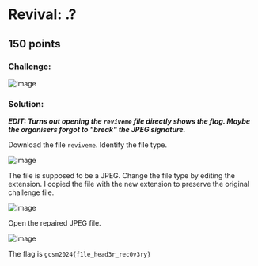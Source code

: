 # Revival: .?
## 150 points

### Challenge:
![image](https://github.com/user-attachments/assets/393e3a69-1afc-49f0-b0c2-eda1b957cc43)

### Solution:

_**EDIT: Turns out opening the `reviveme` file directly shows the flag. Maybe the organisers forgot to "break" the JPEG signature.**_

Download the file `reviveme`. Identify the file type.

![image](https://github.com/user-attachments/assets/64406805-4cb1-416e-9ab6-f98f067a7b41)

The file is supposed to be a JPEG. Change the file type by editing the extension. I copied the file with the new extension to preserve the original challenge file.

![image](https://github.com/user-attachments/assets/2483a7aa-75fa-406a-be87-662117001691)

Open the repaired JPEG file.

![image](https://github.com/user-attachments/assets/d29c4890-11bc-4f0f-bf8f-f349ca0951a3)

The flag is `gcsm2024{f1le_head3r_rec0v3ry}`
